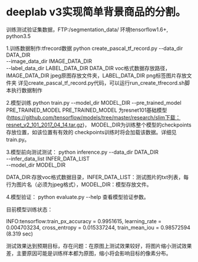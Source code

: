 # deeplab v3实现简单背景商品的分割。
训练测试验证集数据，FTP:/segmentation_data/
环境tensorflow1.6+, python3.5

1.训练数据制作:tfrecord数据
python create_pascal_tf_record.py --data_dir DATA_DIR \
                                  --image_data_dir IMAGE_DATA_DIR \
                                  --label_data_dir LABEL_DATA_DIR 
DATA_DIR voc格式数据存放路径，IMAGE_DATA_DIR jpeg原图存放文件夹，LABEL_DATA_DIR png标签图片存放文件夹
详见create_pascal_tf_record.py代码，可以运行run_create_tfrecord.sh脚本执行数据制作

2.模型训练
python train.py --model_dir MODEL_DIR --pre_trained_model PRE_TRAINED_MODEL
PRE_TRAINED_MODEL 为resnet101基础模型(https://github.com/tensorflow/models/tree/master/research/slim下载：resnet_v2_101_2017_04_14.tar.gz)， MODEL_DIR为训练整个模型的checkpoints存放位置，如该位置有有效的
checkpoints训练时将会加载该数据。详细见train.py。

3.模型前向测试测试：
python inference.py --data_dir DATA_DIR \
                    --infer_data_list INFER_DATA_LIST \
                    --model_dir MODEL_DIR 

DATA_DIR:存放voc格式数据目录，INFER_DATA_LIST：测试图片的txt列表，每行为图片名（必须为jpeg格式），MODEL_DIR：模型存放文件。

4.模型验证：
python evaluate.py --help 查看模型验证参数。

目前模型训练状态：

INFO:tensorflow:train_px_accuracy = 0.9951615, learning_rate = 0.004703234, cross_entropy = 0.015337244, train_mean_iou = 0.98572594 (8.319 sec)

测试效果达到预期目标，存在问题：在原图上测试效果较好，将图片缩小测试效果差，主要原因可能是训练样本都为原图，缩小将会影响目标的像素分布。
